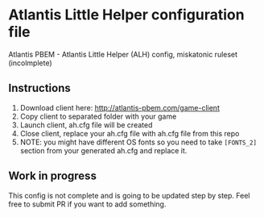 # Atlantis Little Helper configuration file
Atlantis PBEM - Atlantis Little Helper (ALH) config, miskatonic ruleset (incolmplete)

## Instructions
1. Download client here: http://atlantis-pbem.com/game-client
2. Copy client to separated folder with your game
3. Launch client, ah.cfg file will be created
4. Close client, replace your ah.cfg file with ah.cfg file from this repo
5. NOTE: you might have different OS fonts so you need to take `[FONTS_2]` section from your generated ah.cfg and replace it.


## Work in progress
This config is not complete and is going to be updated step by step. Feel free to submit PR if you want to add something.
